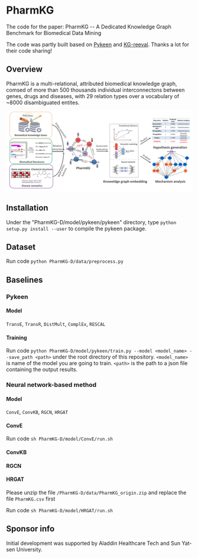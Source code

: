 # PharmKG

The code for the paper: PharmKG -- A Dedicated Knowledge Graph Benchmark for Biomedical Data Mining

The code was partly built based on [Pykeen](https://github.com/pykeen/pykeen) and [KG-reeval](https://github.com/svjan5/kg-reeval). Thanks a lot for their code sharing!

## Overview
PharmKG is a multi-relational, attributed biomedical knowledge graph, comsed of more than 500 thousands individual interconnectons between genes, drugs and diseases, with 29 relation types over a vocabulary of ~8000 disambiguated entites.

![PharmKG](pharmkg.jpg)
<!-- ### (Result) -->

## Installation

Under the "PharmKG-D/model/pykeen/pykeen" directory, type `python setup.py install --user` to compile the pykeen package.

## Dataset

Run code `python PharmKG-D/data/preprocess.py`


## Baselines

### Pykeen

#### Model

`TransE`, `TransR`, `DistMult`, `ComplEx`, `RESCAL`

#### Training

Run code `python PharmKG-D/model/pykeen/train.py --model <model_name> --save_path <path>` under the root directory of this repository.  `<model_name>` is name of the model you are going to train. `<path>` is the path to a json file containing the output results.

### Neural network-based method

#### Model

`ConvE`, `ConvKB`, `RGCN`, `HRGAT`

#### ConvE

Run code `sh PharmKG-D/model/ConvE/run.sh`

#### ConvKB



#### RGCN

#### HRGAT

Please unzip the file `/PharmKG-D/data/PharmKG_origin.zip` and replace the file `PharmKG.csv` first

Run code `sh PharmKG-D/model/HRGAT/run.sh`

<!-- ### Hyperparameter Optimization

We used default hyperparameters in package `pykeen`. If you want to try , please modify the hyperparameters in file `PharmK-D/model/pykeen/train.py`.  -->


## Sponsor info
Initial development was supported by Aladdin Healthcare Tech and Sun Yat-sen University.

